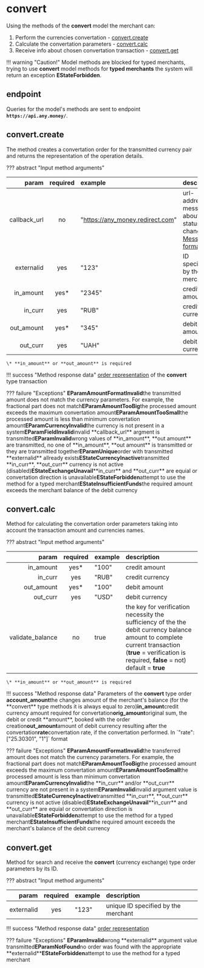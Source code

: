 # convert

Using the methods of the **convert** model the merchant can:

1. Perform the currencies convertation - [convert.create](convert.md#convert_create)
2. Calculate the convertation parameters - [convert.calc](convert.md#convert_calc)
3. Receive info about chosen convertation transaction - [convert.get](convert.md#convert_get)

!!! warning "Caution!" Model methods are blocked for typed merchants, trying to use **convert** model methods for **typed merchants** the system will return an exception **EStateForbidden**.

## endpoint

Queries for the model's methods are sent to endpoint **`https://api.any.money/`**.

## convert.create

The method creates a convertation order for the transmitted currency pair and returns the representation of the operation details.

??? abstract "Input method arguments"

| param | required | example | description |
| ---: | :---: | :--- | :--- |
| callback\_url | no | "[https://any\_money.redirect.com](https://any_money.redirect.com)" | url-address for messages about order status changes. [Messages format](add_order.md#order_repr) |
| externalid | yes | "123" | ID specified by the merchant |
| in\_amount | yes\* | "2345" | credit amount |
| in\_curr | yes | "RUB" | credit currency |
| out\_amount | yes\* | "345" | debit amount |
| out\_curr | yes | "UAH" | debit currency |

```text
\* **in_amount** or **out_amount** is required
```

!!! success "Method response data" [order representation](add_order.md) of the **convert** type transaction

??? failure "Exceptions" **EParamAmountFormatInvalid**the transmitted amount does not match the currency parameters. For example, the fractional part does not match**EParamAmountTooBig**the processed amount exceeds the maximum convertation amount**EParamAmountTooSmall**the processed amount is less than minimum convertation amount**EParamCurrencyInvalid**the currency is not present in a system**EParamFieldInvalid**invalid \*\*callback\_url\*\* argment is transmitted**EParamInvalid**wrong values of \*\*in\_amount\*\*, \*\*out amount\*\* are transmitted, no one of \*\*in\_amount\*\*, \*\*out amount\*\* is transmitted or they are transmitted together**EParamUnique**order with transmitted \*\*externalid\*\* allready exists**EStateCurrencyInactive**transmitted \*\*in\_curr\*\*, \*\*out\_curr\*\* currency is not active \(disabled\)**EStateExchangeUnavail**\*\*in\_curr\*\* and \*\*out\_curr\*\* are equial or convertation direction is unavailable**EStateForbidden**attempt to use the method for a typed merchant**EStateInsufficientFunds**the required amount exceeds the merchant balance of the debit currency

## convert.calc

Method for calculating the convertation order parameters taking into account the transaction amount and currencies names.

??? abstract "Input method arguments"

| param | required | example | description |
| ---: | :---: | :--- | :--- |
| in\_amount | yes\* | "100" | credit amount |
| in\_curr | yes | "RUB" | credit currency |
| out\_amount | yes\* | "100" | debit amount |
| out\_curr | yes | "USD" | debit currency |
| validate\_balance | no | true | the key for verification necessity the sufficiency of the the debit currency balance amount to complete current transaction \(**true** = verification is required, **false** = not\) default = **true** |

```text
\* **in_amount** or **out_amount** is required
```

!!! success "Method response data" Parameters of the **convert** type order **account\_amount**the changes amount of the merchant's balance \(for the \*\*convert\*\* type methods it is always equal to zero\)**in\_amount**credit currency amount required for convertation**orig\_amount**original sum, the debit or credit \*\*amount\*\*, booked with the order creation**out\_amount**amount of debit currency resulting after the convertation**rate**convertation rate, if the convertation performed. In \`"rate": \["25.30301", "1"\]\` format

??? failure "Exceptions" **EParamAmountFormatInvalid**the transferred amount does not match the currency parameters. For example, the fractional part does not match**EParamAmountTooBig**the processed amount exceeds the maximum convertation amount**EParamAmountTooSmall**the processed amount is less than minimum convertation amount**EParamCurrencyInvalid**the \*\*in\_curr\*\* and/or \*\*out\_curr\*\* currency are not present in a system**EParamInvalid**invalid argument value is transmitted**EStateCurrencyInactive**transmitted \*\*in\_curr\*\*, \*\*out\_curr\*\* currency is not active \(disabled\)**EStateExchangeUnavail**\*\*in\_curr\*\* and \*\*out\_curr\*\* are equial or convertation direction is unavailable**EStateForbidden**attempt to use the method for a typed merchant**EStateInsufficientFunds**the required amount exceeds the merchant's balance of the debit currency

## convert.get

Method for search and receive the **convert** \(currency exchange\) type order parameters by its ID.

??? abstract "Input method arguments"

| param | required | example | description |
| ---: | :---: | :--- | :--- |
| externalid | yes | "123" | unique ID specified by the merchant |

!!! success "Method response data" [order representation](add_order.md)

??? failure "Exceptions" **EParamInvalid**wrong \*\*externalid\*\* argument value transmitted**EParamNotFound**no order was found with the appropriate \*\*externalid\*\***EStateForbidden**attempt to use the method for a typed merchant

